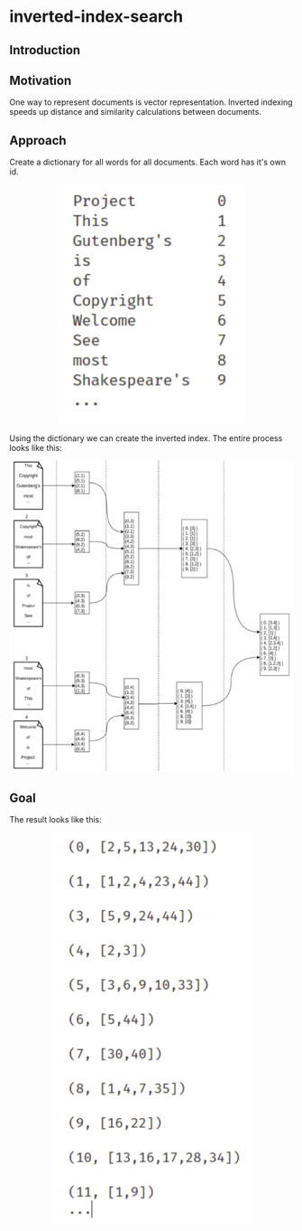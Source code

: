 # inverted-index-search

## Introduction


## Motivation
One way to represent documents is vector representation. Inverted indexing speeds up distance and similarity calculations between documents. 

## Approach
Create a dictionary for all words for all documents. Each word has it's own id. 

<div align="center"> 
<img src="images/dictionary.png">
</div>

Using the dictionary we can create the inverted index. The entire process looks like this:
<div align="center"> 
<img src="images/whole_process.png">
</div>

## Goal
The result looks like this: 
<div align="center"> 
<img src="images/inverted_index.png">
</div>






